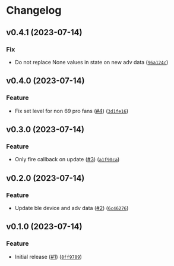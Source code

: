 # Changelog

<!--next-version-placeholder-->

## v0.4.1 (2023-07-14)

### Fix

* Do not replace None values in state on new adv data ([`96a124c`](https://github.com/hunterjm/ac-infinity-ble/commit/96a124c2c672a9a834a041aff97b3d2edb85de08))

## v0.4.0 (2023-07-14)

### Feature

* Fix set level for non 69 pro fans ([#4](https://github.com/hunterjm/ac-infinity-ble/issues/4)) ([`3d1fe16`](https://github.com/hunterjm/ac-infinity-ble/commit/3d1fe1631d53b9e337075d9d21ccb60df0cacd78))

## v0.3.0 (2023-07-14)

### Feature

* Only fire callback on update ([#3](https://github.com/hunterjm/ac-infinity-ble/issues/3)) ([`a1f90ca`](https://github.com/hunterjm/ac-infinity-ble/commit/a1f90ca290a5492db780fe79b28b6ff9783ac8fa))

## v0.2.0 (2023-07-14)

### Feature

* Update ble device and adv data ([#2](https://github.com/hunterjm/ac-infinity-ble/issues/2)) ([`6c46276`](https://github.com/hunterjm/ac-infinity-ble/commit/6c4627638194b5d5a593120864c7ea760df3c510))

## v0.1.0 (2023-07-14)

### Feature

* Initial release ([#1](https://github.com/hunterjm/ac-infinity-ble/issues/1)) ([`8ff9789`](https://github.com/hunterjm/ac-infinity-ble/commit/8ff978970911a96e1d139ff5dd45960d7201a203))
